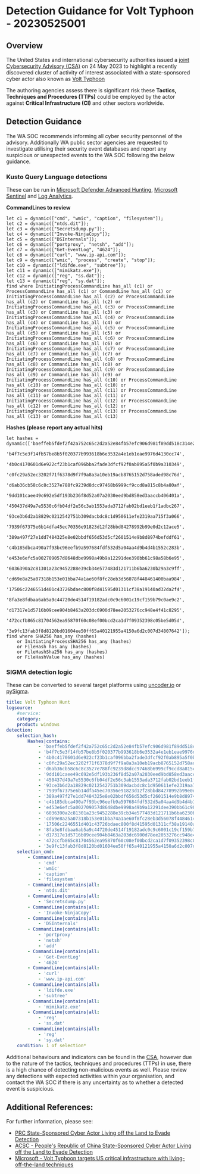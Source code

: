# Detection Guidance for Volt Typhoon - 20230525001

## Overview
The United States and international cybersecurity authorities issued a [joint
Cybersecurity Advisory (CSA)](https://www.cisa.gov/news-events/cybersecurity-advisories/aa23-144a) on 24 May 2023 to highlight a recently discovered cluster of activity of interest associated with a state-sponsored cyber actor also known as [Volt Typhoon](https://www.microsoft.com/en-us/security/blog/2023/05/24/volt-typhoon-targets-us-critical-infrastructure-with-living-off-the-land-techniques/)

The authoring agencies assess there is significant risk these **Tactics, Techniques and Procedures (TTPs)** could be employed by the actor against **Critical Infrastructure (CI)** and other sectors worldwide.

## Detection Guidance
The WA SOC recommends informing all cyber security personnel of the advisory. Additionally WA public sector agencies are requested to investigate utilising their security event databases and report any suspicious or unexpected events to the WA SOC following the below guidance.

### Kusto Query Language detections
These can be run in [Microsoft Defender Advanced Hunting](https://learn.microsoft.com/en-us/microsoft-365/security/defender/advanced-hunting-modes?view=o365-worldwide#get-started-with-advanced-hunting-mode), [Microsoft Sentinel](https://learn.microsoft.com/en-us/azure/sentinel/kusto-overview) and [Log Analytics](https://learn.microsoft.com/en-us/azure/azure-monitor/logs/queries).

**CommandLines to review**
```kusto
let c1 = dynamic(["cmd", "wmic", "caption", "filesystem"]);
let c2 = dynamic(["ntds.dit"]);
let c3 = dynamic(["Secretsdump.py"]);
let c4 = dynamic(["Invoke-NinjaCopy"]);
let c5 = dynamic(["DSInternals"]);
let c6 = dynamic(["portproxy", "netsh", "add"]);
let c7 = dynamic(["Get-EventLog", "4624"]);
let c8 = dynamic(["curl", "www.ip-api.com"]);
let c9 = dynamic(["wmic", "process", "create", "stop"]);
let c10 = dynamic(["ldifde.exe", "subtree"]);
let c11 = dynamic(["mimikatz.exe"]);
let c12 = dynamic(["reg", "ss.dat"]);
let c13 = dynamic(["reg", "sy.dat"]);
find where InitiatingProcessCommandLine has_all (c1) or ProcessCommandLine has_all (c1) or CommandLine has_all (c1) or InitiatingProcessCommandLine has_all (c2) or ProcessCommandLine has_all (c2) or CommandLine has_all (c2) or InitiatingProcessCommandLine has_all (c3) or ProcessCommandLine has_all (c3) or CommandLine has_all (c3) or InitiatingProcessCommandLine has_all (c4) or ProcessCommandLine has_all (c4) or CommandLine has_all (c4) or InitiatingProcessCommandLine has_all (c5) or ProcessCommandLine has_all (c5) or CommandLine has_all (c5) or InitiatingProcessCommandLine has_all (c6) or ProcessCommandLine has_all (c6) or CommandLine has_all (c6) or InitiatingProcessCommandLine has_all (c7) or ProcessCommandLine has_all (c7) or CommandLine has_all (c7) or InitiatingProcessCommandLine has_all (c8) or ProcessCommandLine has_all (c8) or CommandLine has_all (c8) or InitiatingProcessCommandLine has_all (c9) or ProcessCommandLine has_all (c9) or CommandLine has_all (c9) or InitiatingProcessCommandLine has_all (c10) or ProcessCommandLine has_all (c10) or CommandLine has_all (c10) or InitiatingProcessCommandLine has_all (c11) or ProcessCommandLine has_all (c11) or CommandLine has_all (c11) or InitiatingProcessCommandLine has_all (c12) or ProcessCommandLine has_all (c12) or CommandLine has_all (c12) or InitiatingProcessCommandLine has_all (c13) or ProcessCommandLine has_all (c13) or CommandLine has_all (c13)
```

**Hashes (please report any actual hits)**
```kusto
let hashes = dynamic(['baeffeb5fdef2f42a752c65c2d2a52e84fb57efc906d981f89dd518c314e231c', 
    'b4f7c5e3f14fb57be8b5f020377b993618b6e3532a4e1eb1eae9976d4130cc74', 
    '4b0c4170601d6e922cf23b1caf096bba2fade3dfcf92f0ab895a5f0b9a310349', 
    'c0fc29a52ec3202f71f6378d9f7f9a8a3a10eb19acb8765152d758aded98c76d', 
    'd6ab36cb58c6c8c3527e788fc9239d8dcc97468b6999cf9ccd8a815c8b4a80af', 
    '9dd101caee49c692e5df193b236f8d52a07a2030eed9bd858ed3aaccb406401a', 
    '450437d49a7e5530c6fb04df2e56c3ab1553ada3712fab02bd1eeb1f1adbc267', 
    '93ce3b6d2a18829c0212542751b309dacbdc8c1d950611efe2319aa715f3a066', 
    '7939f67375e6b14dfa45ec70356e91823d12f28bbd84278992b99e0d2c12ace5', 
    '389a497f27e1dd7484325e8e02bbdf656d53d5cf2601514e9b8d8974befddf61', 
    'c4b185dbca490a7f93bc96eefb9a597684fdf532d5a04aa4d9b4d4b1552c283b', 
    'e453e6efc5a002709057d8648dbe9998a49b9a12291dee390bb61c98a58b6e95', 
    '6036390a2c81301a23c9452288e39cb34e577483d121711b6ba6230b29a3c9ff', 
    'cd69e8a25a07318b153e01bba74a1ae60f8fc28eb3d56078f448461400baa984', 
    '17506c2246551d401c43726bdaec800f8d41595d01311cf38a19140ad32da2f4', 
    '8fa3e8fdbaa6ab5a9c44720de4514f19182adc0c9c6001c19cf159b79c0ae9c2', 
    'd17317e1d5716b09cee904b8463a203dc6900d78ee2053276cc948e4f41c8295', 
    '472ccfb865c81704562ea95870f60c08ef00bcd2ca1d7f09352398c05be5d05d', 
    '3e9fc13fab3f8d8120bd01604ee50ff65a40121955a4150a6d2c007d34807642']);
find where SHA256 has_any (hashes)
    or InitiatingProcessSHA256 has_any (hashes)
    or FileHash has_any (hashes)
    or FileHashSha256 has_any (hashes)
    or FileHashValue has_any (hashes)
```

### SIGMA detection logic
These can be converted to several target platforms using [uncoder.io](https://uncoder.io) or [pySigma](https://github.com/SigmaHQ/pySigma).

```yaml
title: Volt Typhoon Hunt
logsource:
    #service:
    category:
    product: windows
detection:
    selection_hash:
        Hashes|contains:
            - 'baeffeb5fdef2f42a752c65c2d2a52e84fb57efc906d981f89dd518c314e231c' 
            - 'b4f7c5e3f14fb57be8b5f020377b993618b6e3532a4e1eb1eae9976d4130cc74' 
            - '4b0c4170601d6e922cf23b1caf096bba2fade3dfcf92f0ab895a5f0b9a310349' 
            - 'c0fc29a52ec3202f71f6378d9f7f9a8a3a10eb19acb8765152d758aded98c76d' 
            - 'd6ab36cb58c6c8c3527e788fc9239d8dcc97468b6999cf9ccd8a815c8b4a80af' 
            - '9dd101caee49c692e5df193b236f8d52a07a2030eed9bd858ed3aaccb406401a' 
            - '450437d49a7e5530c6fb04df2e56c3ab1553ada3712fab02bd1eeb1f1adbc267' 
            - '93ce3b6d2a18829c0212542751b309dacbdc8c1d950611efe2319aa715f3a066' 
            - '7939f67375e6b14dfa45ec70356e91823d12f28bbd84278992b99e0d2c12ace5' 
            - '389a497f27e1dd7484325e8e02bbdf656d53d5cf2601514e9b8d8974befddf61' 
            - 'c4b185dbca490a7f93bc96eefb9a597684fdf532d5a04aa4d9b4d4b1552c283b' 
            - 'e453e6efc5a002709057d8648dbe9998a49b9a12291dee390bb61c98a58b6e95' 
            - '6036390a2c81301a23c9452288e39cb34e577483d121711b6ba6230b29a3c9ff' 
            - 'cd69e8a25a07318b153e01bba74a1ae60f8fc28eb3d56078f448461400baa984' 
            - '17506c2246551d401c43726bdaec800f8d41595d01311cf38a19140ad32da2f4' 
            - '8fa3e8fdbaa6ab5a9c44720de4514f19182adc0c9c6001c19cf159b79c0ae9c2' 
            - 'd17317e1d5716b09cee904b8463a203dc6900d78ee2053276cc948e4f41c8295' 
            - '472ccfb865c81704562ea95870f60c08ef00bcd2ca1d7f09352398c05be5d05d'
            - '3e9fc13fab3f8d8120bd01604ee50ff65a40121955a4150a6d2c007d34807642'
    selection_cmd:
        - CommandLine|contains|all:
            - 'cmd'
            - 'wmic'
            - 'caption'
            - 'filesystem'
        - CommandLine|contains|all:
            - 'ntds.dit'
        - CommandLine|contains|all:
            - 'Secretsdump.py'
        - CommandLine|contains|all:
            - 'Invoke-NinjaCopy'
        - CommandLine|contains|all:
            - 'DSInternals'
        - CommandLine|contains|all:
            - 'portproxy'
            - 'netsh'
            - 'add'
        - CommandLine|contains|all:
            - 'Get-EventLog'
            - '4624'
        - CommandLine|contains|all:
            - 'curl'
            - 'www.ip-api.com'
        - CommandLine|contains|all:
            - 'ldifde.exe'
            - 'subtree'
        - CommandLine|contains|all:
            - 'mimikatz.exe'
        - CommandLine|contains|all:
            - 'reg'
            - 'ss.dat'
        - CommandLine|contains|all:
            - 'reg'
            - 'sy.dat'
    condition: 1 of selection*
```

Additional behaviours and indicators can be found in the [CSA](https://www.cisa.gov/news-events/cybersecurity-advisories/aa23-144a), however due to the nature of the tactics, techniques and procedures (TTPs) in use, there is a high chance of detecting non-malicious events as well. Please review any detections with expected activities within your organisation, and contact the WA SOC if there is any uncertainty as to whether a detected event is suspicious.

## Additional References:

For further information, please see:

- [PRC State-Sponsored Cyber Actor Living off the Land to Evade Detection](https://media.defense.gov/2023/May/24/2003229517/-1/-1/0/CSA_Living_off_the_Land.PDF)
- [ACSC - People's Republic of China State-Sponsored Cyber Actor Living off the Land to Evade Detection](https://www.cyber.gov.au/about-us/advisories/prc-state-sponsored-cyber-actor-living-off-the-land-to-evade-detection)
- [Microsoft - Volt Typhoon targets US critical infrastructure with living-off-the-land techniques](https://www.microsoft.com/en-us/security/blog/2023/05/24/volt-typhoon-targets-us-critical-infrastructure-with-living-off-the-land-techniques/)
